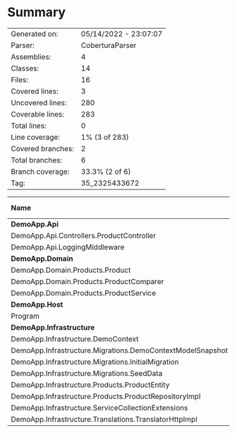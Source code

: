 ﻿# Summary
|||
|:---|:---|
| Generated on: | 05/14/2022 - 23:07:07 |
| Parser: | CoberturaParser |
| Assemblies: | 4 |
| Classes: | 14 |
| Files: | 16 |
| Covered lines: | 3 |
| Uncovered lines: | 280 |
| Coverable lines: | 283 |
| Total lines: | 0 |
| Line coverage: | 1% (3 of 283) |
| Covered branches: | 2 |
| Total branches: | 6 |
| Branch coverage: | 33.3% (2 of 6) |
| Tag: | 35_2325433672 |

|**Name**|**Covered**|**Uncovered**|**Coverable**|**Total**|**Line coverage**|**Covered**|**Total**|**Branch coverage**|
|:---|---:|---:|---:|---:|---:|---:|---:|---:|
|**DemoApp.Api**|**0**|**16**|**16**|**0**|**0%**|**0**|**0**|****|
|DemoApp.Api.Controllers.ProductController|0|7|7|0|0%|0|0||
|DemoApp.Api.LoggingMiddleware|0|9|9|0|0%|0|0||
|**DemoApp.Domain**|**3**|**10**|**13**|**0**|**23%**|**2**|**4**|**50%**|
|DemoApp.Domain.Products.Product|2|0|2|0|100%|0|0||
|DemoApp.Domain.Products.ProductComparer|1|0|1|0|100%|2|4|50%|
|DemoApp.Domain.Products.ProductService|0|10|10|0|0%|0|0||
|**DemoApp.Host**|**0**|**25**|**25**|**0**|**0%**|**0**|**2**|**0%**|
|Program|0|25|25|0|0%|0|2|0%|
|**DemoApp.Infrastructure**|**0**|**229**|**229**|**0**|**0%**|**0**|**0**|****|
|DemoApp.Infrastructure.DemoContext|0|11|11|0|0%|0|0||
|DemoApp.Infrastructure.Migrations.DemoContextModelSnapshot|0|52|52|0|0%|0|0||
|DemoApp.Infrastructure.Migrations.InitialMigration|0|37|37|0|0%|0|0||
|DemoApp.Infrastructure.Migrations.SeedData|0|94|94|0|0%|0|0||
|DemoApp.Infrastructure.Products.ProductEntity|0|3|3|0|0%|0|0||
|DemoApp.Infrastructure.Products.ProductRepositoryImpl|0|4|4|0|0%|0|0||
|DemoApp.Infrastructure.ServiceCollectionExtensions|0|2|2|0|0%|0|0||
|DemoApp.Infrastructure.Translations.TranslatorHttpImpl|0|26|26|0|0%|0|0||
